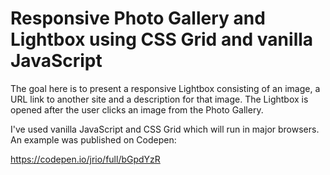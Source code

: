 # Responsive Photo Gallery and Lightbox using CSS Grid and vanilla JavaScript

The goal here is to present a responsive Lightbox consisting of an image, a URL link to another site and a description for that image. The Lightbox is opened after the user clicks  an image from the Photo Gallery.

I've used vanilla JavaScript and CSS Grid which will run in major browsers. An example was published on Codepen:

https://codepen.io/jrio/full/bGpdYzR
